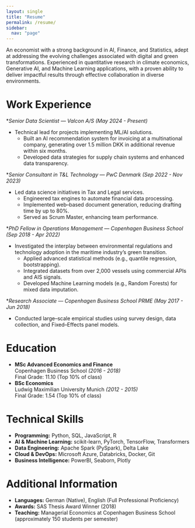 ```yaml
---
layout: single
title: "Resume"
permalink: /resume/
sidebar:
  nav: "page"
---
```


An economist with a strong background in AI, Finance, and Statistics, adept at addressing the evolving challenges associated with digital and green transformations. Experienced in quantitative research in climate economics, Generative AI, and Machine Learning applications, with a proven ability to deliver impactful results through effective collaboration in diverse environments.

# Work Experience
**Senior Data Scientist — Valcon A/S *(May 2024 - Present)**
- Technical lead for projects implementing ML/AI solutions.
  - Built an AI recommendation system for invoicing at a multinational company, generating over 1.5 million DKK in additional revenue within six months.
  - Developed data strategies for supply chain systems and enhanced data transparency.

**Senior Consultant in T&L Technology — PwC Denmark *(Sep 2022 - Nov 2023)**
- Led data science initiatives in Tax and Legal services.
  - Engineered tax engines to automate financial data processing.
  - Implemented web–based document generation, reducing drafting time by up to 80%.
  - Served as Scrum Master, enhancing team performance.

**PhD Fellow in Operations Management — Copenhagen Business School *(Sep 2018 - Apr 2022)**
- Investigated the interplay between environmental regulations and technology adoption in the maritime industry’s green transition.
  - Applied advanced statistical methods (e.g., quantile regression, bootstrapping).
  - Integrated datasets from over 2,000 vessels using commercial APIs and AIS signals.
  - Developed Machine Learning models (e.g., Random Forests) for mixed data imputation.

**Research Associate — Copenhagen Business School PRME *(May 2017 - Jun 2018)**
- Conducted large–scale empirical studies using survey design, data collection, and Fixed–Effects panel models.

# Education
- **MSc Advanced Economics and Finance**  
  Copenhagen Business School *(2016 - 2018)*  
  Final Grade: 11.10 (Top 10% of class)
- **BSc Economics**  
  Ludwig Maximilian University Munich *(2012 - 2015)*  
  Final Grade: 1.54 (Top 10% of class)

# Technical Skills
- **Programming:** Python, SQL, JavaScript, R  
- **AI & Machine Learning:** scikit-learn, PyTorch, TensorFlow, Transformers  
- **Data Engineering:** Apache Spark (PySpark), Delta Lake  
- **Cloud & DevOps:** Microsoft Azure, Databricks, Docker, Git  
- **Business Intelligence:** PowerBI, Seaborn, Plotly

# Additional Information
- **Languages:** German (Native), English (Full Professional Proficiency)  
- **Awards:** SAS Thesis Award Winner (2018)  
- **Teaching:** Managerial Economics at Copenhagen Business School (approximately 150 students per semester)